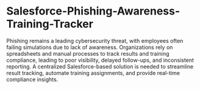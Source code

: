 # Salesforce-Phishing-Awareness-Training-Tracker
Phishing remains a leading cybersecurity threat, with employees often failing simulations due to lack of awareness. Organizations rely on spreadsheets and manual processes to track results and training compliance, leading to poor visibility, delayed follow-ups, and inconsistent reporting. A centralized Salesforce-based solution is needed to streamline result tracking, automate training assignments, and provide real-time compliance insights.
